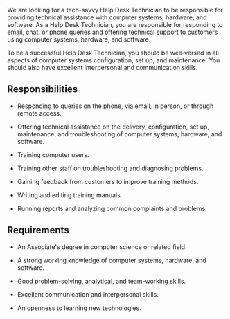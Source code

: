 We are looking for a tech-savvy Help Desk Technician to be responsible for providing technical assistance with computer systems, hardware, and software. As a Help Desk Technician, you are responsible for responding to email, chat, or phone queries and offering technical support to customers using computer systems, hardware, and software.

To be a successful Help Desk Technician, you should be well-versed in all aspects of computer systems configuration, set up, and maintenance. You should also have excellent interpersonal and communication skills.

## Responsibilities

* Responding to queries on the phone, via email, in person, or through remote access.

* Offering technical assistance on the delivery, configuration, set up, maintenance, and troubleshooting of computer systems, hardware, and software.

* Training computer users.

* Training other staff on troubleshooting and diagnosing problems.

* Gaining feedback from customers to improve training methods.

* Writing and editing training manuals.

* Running reports and analyzing common complaints and problems.

## Requirements

* An Associate's degree in computer science or related field.

* A strong working knowledge of computer systems, hardware, and software.

* Good problem-solving, analytical, and team-working skills.

* Excellent communication and interpersonal skills.

* An openness to learning new technologies.

